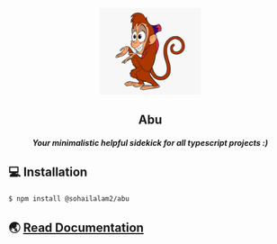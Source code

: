 <section align="center">
  <br />
  <a href="https://sohailalam2" target="_blank" rel="noopener noreferrer">
    <img width="180" src="./docs/logo.png" alt="Abu Logo">
  </a>
  <h1>Abu</h1>
  <h5>Your minimalistic helpful sidekick for all typescript projects :)</h5>
</section>

## 💻 Installation

```bash
$ npm install @sohailalam2/abu
```

## 🌏 [Read Documentation](https://sohailalam2.github.io/abu/)
